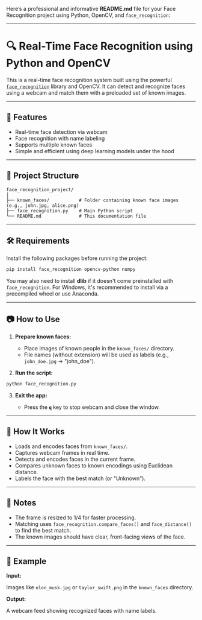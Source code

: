 Here’s a professional and informative **README.md** file for your Face Recognition project using Python, OpenCV, and `face_recognition`:

---

# 🔍 Real-Time Face Recognition using Python and OpenCV

This is a real-time face recognition system built using the powerful [`face_recognition`](https://github.com/ageitgey/face_recognition) library and OpenCV. It can detect and recognize faces using a webcam and match them with a preloaded set of known images.

---

## 📸 Features

* Real-time face detection via webcam
* Face recognition with name labeling
* Supports multiple known faces
* Simple and efficient using deep learning models under the hood

---

## 📁 Project Structure

```
face_recognition_project/
│
├── known_faces/           # Folder containing known face images (e.g., john.jpg, alice.png)
├── face_recognition.py    # Main Python script
└── README.md              # This documentation file
```

---

## 🛠️ Requirements

Install the following packages before running the project:

```bash
pip install face_recognition opencv-python numpy
```

You may also need to install **dlib** if it doesn't come preinstalled with `face_recognition`. For Windows, it's recommended to install via a precompiled wheel or use Anaconda.

---

## 📷 How to Use

1. **Prepare known faces:**

   * Place images of known people in the `known_faces/` directory.
   * File names (without extension) will be used as labels (e.g., `john_doe.jpg` → "john\_doe").

2. **Run the script:**

```bash
python face_recognition.py
```

3. **Exit the app:**

   * Press the **`q`** key to stop webcam and close the window.

---

## 🧠 How It Works

* Loads and encodes faces from `known_faces/`.
* Captures webcam frames in real time.
* Detects and encodes faces in the current frame.
* Compares unknown faces to known encodings using Euclidean distance.
* Labels the face with the best match (or "Unknown").

---

## 📌 Notes

* The frame is resized to 1/4 for faster processing.
* Matching uses `face_recognition.compare_faces()` and `face_distance()` to find the best match.
* The known images should have clear, front-facing views of the face.

---

## 🚀 Example

**Input:**

Images like `elon_musk.jpg` or `taylor_swift.png` in the `known_faces` directory.

**Output:**

A webcam feed showing recognized faces with name labels.

